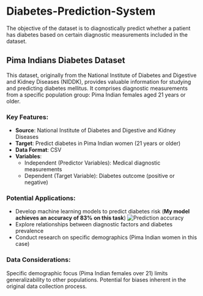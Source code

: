 # Diabetes-Prediction-System
The objective of the dataset is to diagnostically predict whether a patient has diabetes based on certain diagnostic measurements included in the dataset.

## Pima Indians Diabetes Dataset

This dataset, originally from the National Institute of Diabetes and Digestive and Kidney Diseases (NIDDK), provides valuable information for studying and predicting diabetes mellitus. It comprises diagnostic measurements from a specific population group: Pima Indian females aged 21 years or older.

### Key Features:
* **Source**: National Institute of Diabetes and Digestive and Kidney Diseases
* **Target**: Predict diabetes in Pima Indian women (21 years or older)
* **Data Format**: CSV
* **Variables**:
  <ul>
        <li>Independent (Predictor Variables): Medical diagnostic measurements</li>
        <li>Dependent (Target Variable): Diabetes outcome (positive or negative)</li>
  </ul>

### Potential Applications:
* Develop machine learning models to predict diabetes risk (**My model achieves an accuracy of 83% on this task**)
 ![Prediction accuracy](https://github.com/abhijit49/Diabetes-Prediction-System/assets/91731000/d0697bd8-b185-43b8-9ae0-eaf8dca6326a)
* Explore relationships between diagnostic factors and diabetes prevalence
* Conduct research on specific demographics (Pima Indian women in this case)

### Data Considerations:
Specific demographic focus (Pima Indian females over 21) limits generalizability to other populations.
Potential for biases inherent in the original data collection process.

